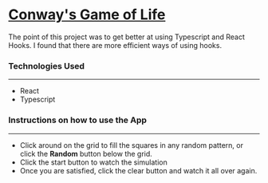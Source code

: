# [Conway's Game of Life](https://en.wikipedia.org/wiki/Conway%27s_Game_of_Life)

The point of this project was to get better at using Typescript and React Hooks. I found that there are more efficient ways of using hooks.

### Technologies Used
---
- React
- Typescript


### Instructions on how to use the App
---
- Click around on the grid to fill the squares in any random pattern, or click the **Random** button below the grid.
- Click the start button to watch the simulation
- Once you are satisfied, click the clear button and watch it all over again.

